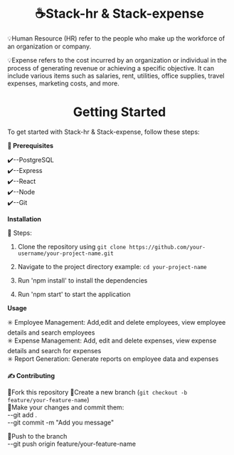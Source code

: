 <h1 style="text-align:center"> ☕Stack-hr & Stack-expense </h1>

💡Human Resource (HR) refer to the people who make up the workforce of an organization or company. 


💡Expense refers to the cost incurred by an organization or individual in the process of generating revenue or achieving a specific objective. It can include various items such as salaries, rent, utilities, office supplies, travel expenses, marketing costs, and more. 

<h1 style="text-align:center">Getting Started</h1>

To get started with Stack-hr & Stack-expense, follow these steps:

<strong>📔 Prerequisites</strong>

<p>✔️--PostgreSQL</br>
✔️--Express</br>
✔️--React</br>
✔️--Node</br>
✔️--Git</br></p>

<strong> Installation</strong>

👣 Steps: </br>
1. Clone the repository using `git clone https://github.com/your-username/your-project-name.git`</br>

2. Navigate to the project directory example: `cd your-project-name` 

3. Run 'npm install' to install the dependencies
4. Run 'npm start' to start the application

<strong> Usage </strong>

✳️ Employee Management: Add,edit and delete employees, view employee details and search employees</br>
✳️ Expense Management: Add, edit and delete expenses, view expense details and search for expenses</br>
✳️ Report Generation: Generate reports on employee data and expenses 

<strong> ✍️ Contributing </strong>

💠Fork this repository
💠Create a new branch  (`git checkout -b feature/your-feature-name`)</br>
💠Make your changes and commit them: </br>
    --git add . </br>
    --git commit -m "Add you message"</br>

💠Push to the branch</br>
    --git push origin feature/your-feature-name</br>








